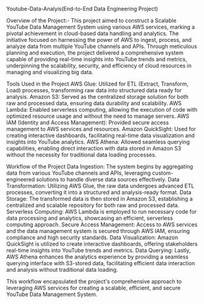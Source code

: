 Youtube-Data-Analyis(End-to-End Data Engineering Project) 

Overview of the Project:- 
This project aimed to construct a Scalable YouTube Data Management System using various AWS services, marking a pivotal achievement in cloud-based data handling and analytics. The initiative focused on harnessing the power of AWS to ingest, process, and analyze data from multiple YouTube channels and APIs. Through meticulous planning and execution, the project delivered a comprehensive system capable of providing real-time insights into YouTube trends and metrics, underpinning the scalability, security, and efficiency of cloud resources in managing and visualizing big data.

Tools Used in the Project
AWS Glue: Utilized for ETL (Extract, Transform, Load) processes, transforming raw data into structured data ready for analysis. 
Amazon S3: Served as the centralized storage solution for both raw and processed data, ensuring data durability and scalability.
AWS Lambda: Enabled serverless computing, allowing the execution of code with optimized resource usage and without the need to manage servers. 
AWS IAM (Identity and Access Management): Provided secure access management to AWS services and resources. 
Amazon QuickSight: Used for creating interactive dashboards, facilitating real-time data visualization and insights into YouTube analytics. 
AWS Athena: Allowed seamless querying capabilities, enabling direct interaction with data stored in Amazon S3 without the necessity for traditional data loading processes.

Workflow of the Project Data Ingestion: 
The system begins by aggregating data from various YouTube channels and APIs, leveraging custom-engineered solutions to handle diverse data sources effectively. 
Data Transformation: Utilizing AWS Glue, the raw data undergoes advanced ETL processes, converting it into a structured and analysis-ready format. 
Data Storage: The transformed data is then stored in Amazon S3, establishing a centralized and scalable repository for both raw and processed data. 
Serverless Computing: AWS Lambda is employed to run necessary code for data processing and analytics, showcasing an efficient, serverless computing approach. 
Secure Access Management: Access to AWS services and the data management system is secured through AWS IAM, ensuring compliance and high security standards. 
Data Visualization: Amazon QuickSight is utilized to create interactive dashboards, offering stakeholders real-time insights into YouTube trends and metrics. 
Data Querying: Lastly, AWS Athena enhances the analytics experience by providing a seamless querying interface with S3-stored data, facilitating efficient data interaction and analysis without traditional data loading. 

This workflow encapsulated the project's comprehensive approach to leveraging AWS services for creating a scalable, efficient, and secure YouTube Data Management System.
